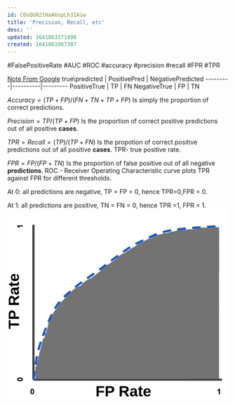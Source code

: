 ```yaml
---
id: C0xQGR2tHaA6spLh3IAiw
title: 'Precision, Recall, etc'
desc: ''
updated: 1641863371498
created: 1641861967307
---
```

#FalsePositiveRate
#AUC
#ROC
#accuracy
#precision
#recall
#FPR
#TPR



[Note From Google](https://developers.google.com/machine-learning/crash-course/classification/precision-and-recall)
true\predicted | PositivePred | NegativePredicted
---------|----------|---------
 PositiveTrue | TP | FN
 NegativeTrue | FP | TN

 $Accuracy = (TP+FP)/(FN+TN+TP+FP)$ Is simply the proportion of correct predictions.

 $Precision = TP/ (TP + FP)$ Is the proportion of correct positive predictions out of all positive __cases__.

 $TPR=Recall = (TP)/(TP+FN)$ Is the propotion of correct positive predictions out of all positive __cases__.
 TPR- true positive rate.

$FPR= FP/(FP+TN)$ Is the proportion of false positive out of all  negative __predictions__.
ROC - Receiver Operating Characteristic curve plots TPR against FPR for different thresholds.

At 0:
all predictions are negative, TP = FP = 0, hence TPR=0,FPR = 0.

At 1: all predictions are positive, TN = FN  = 0, hence TPR =1, FPR = 1.
![](/assets/images/2022-01-11-01-56-55.png)




 
